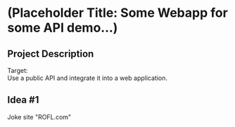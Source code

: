 # (Placeholder Title: Some Webapp for some API demo...)
## Project Description
Target:\
Use a public API and integrate it into a web application.
## Idea #1
Joke site "ROFL.com"